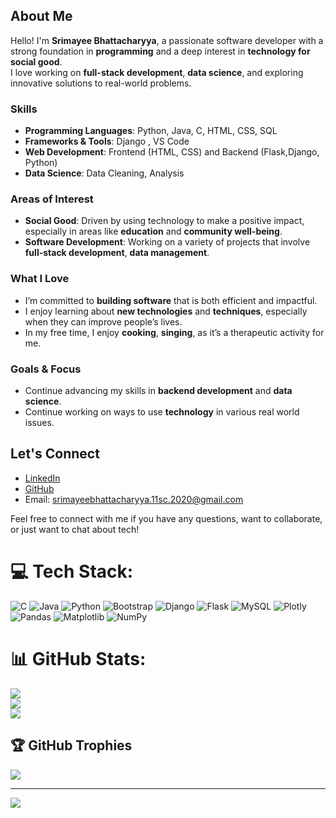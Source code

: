 ## About Me<br/>

Hello! I'm **Srimayee Bhattacharyya**, a passionate software developer with a strong foundation in **programming** and a deep interest in **technology for social good**.<br/>
I love working on **full-stack development**, **data science**, and exploring innovative solutions to real-world problems.<br/>

### Skills<br/>

- **Programming Languages**: Python, Java, C, HTML, CSS, SQL<br/>
- **Frameworks & Tools**:  Django , VS Code <br/>
- **Web Development**: Frontend (HTML, CSS) and Backend (Flask,Django, Python)<br/>
- **Data Science**: Data Cleaning, Analysis<br/>

### Areas of Interest<br/>

- **Social Good**: Driven by using technology to make a positive impact, especially in areas like **education** and **community well-being**.<br/>
- **Software Development**: Working on a variety of projects that involve **full-stack development**, **data management**.<br/>

### What I Love<br/>

- I’m committed to **building software** that is both efficient and impactful.<br/>
- I enjoy learning about **new technologies** and **techniques**, especially when they can improve people’s lives.<br/>
- In my free time, I enjoy **cooking**, **singing**, as it’s a therapeutic activity for me.<br/>

### Goals & Focus<br/>

- Continue advancing my skills in **backend development** and **data science**.<br/>
- Continue working on ways to use **technology** in various real world issues.<br/>

## Let's Connect<br/>

- [LinkedIn](https://www.linkedin.com/in/srimayee-bhattacharyya-319463289/)
- [GitHub](https://github.com/srimayeebhattacharyya)
- Email: srimayeebhattacharyya.11sc.2020@gmail.com<br/>

Feel free to connect with me if you have any questions, want to collaborate, or just want to chat about tech!


# 💻 Tech Stack:
![C](https://img.shields.io/badge/c-%2300599C.svg?style=for-the-badge&logo=c&logoColor=white) ![Java](https://img.shields.io/badge/java-%23ED8B00.svg?style=for-the-badge&logo=openjdk&logoColor=white) ![Python](https://img.shields.io/badge/python-3670A0?style=for-the-badge&logo=python&logoColor=ffdd54) ![Bootstrap](https://img.shields.io/badge/bootstrap-%238511FA.svg?style=for-the-badge&logo=bootstrap&logoColor=white) ![Django](https://img.shields.io/badge/django-%23092E20.svg?style=for-the-badge&logo=django&logoColor=white) ![Flask](https://img.shields.io/badge/flask-%23000.svg?style=for-the-badge&logo=flask&logoColor=white) ![MySQL](https://img.shields.io/badge/mysql-4479A1.svg?style=for-the-badge&logo=mysql&logoColor=white) ![Plotly](https://img.shields.io/badge/Plotly-%233F4F75.svg?style=for-the-badge&logo=plotly&logoColor=white) ![Pandas](https://img.shields.io/badge/pandas-%23150458.svg?style=for-the-badge&logo=pandas&logoColor=white) ![Matplotlib](https://img.shields.io/badge/Matplotlib-%23ffffff.svg?style=for-the-badge&logo=Matplotlib&logoColor=black) ![NumPy](https://img.shields.io/badge/numpy-%23013243.svg?style=for-the-badge&logo=numpy&logoColor=white)
# 📊 GitHub Stats:
![](https://github-readme-stats.vercel.app/api?username=srimayeebhattacharyya&theme=merko&hide_border=false&include_all_commits=false&count_private=false)<br/>
![](https://nirzak-streak-stats.vercel.app/?user=srimayeebhattacharyya&theme=merko&hide_border=false)<br/>
![](https://github-readme-stats.vercel.app/api/top-langs/?username=srimayeebhattacharyya&theme=merko&hide_border=false&include_all_commits=false&count_private=false&layout=compact)

## 🏆 GitHub Trophies
![](https://github-profile-trophy.vercel.app/?username=srimayeebhattacharyya&theme=default&no-frame=false&no-bg=true&margin-w=4)

---
[![](https://visitcount.itsvg.in/api?id=srimayeebhattacharyya&icon=0&color=0)](https://visitcount.itsvg.in)

